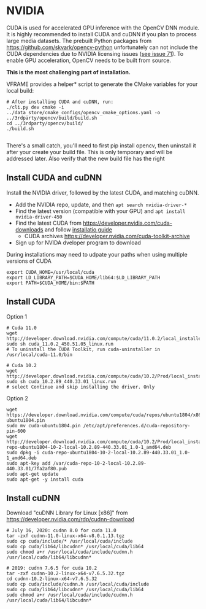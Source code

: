 # NVIDIA


CUDA is used for accelerated GPU inference with the OpenCV DNN module. It is highly recommended to install CUDA and cuDNN if you plan to process large media datasets. The prebuilt Python packages from https://github.com/skvark/opencv-python unfortunately can not include the CUDA dependencies due to NVIDIA licensing issues ([see issue 71](https://github.com/skvark/opencv-python/issues/71)). To enable GPU acceleration, OpenCV needs to be built from source.

**This is the most challenging part of installation.**

VFRAME provides a helper\* script to generate the CMake variables for your local build:
```
# After installing CUDA and cuDNN, run:
./cli.py dev cmake -i ../data_store/cmake_configs/opencv_cmake_options.yaml -o ../3rdparty/opencv/build/build.sh
cd ../3rdparty/opencv/build/
./build.sh


```
There's a small catch, you'll need to first pip install opencv, then uninstall it after your create your build file. This is only temporary and will be addressed later. Also verify that the new build file has the right 


## Install CUDA and cuDNN

Install the NVIDIA driver, followed by the latest CUDA, and matching cuDNN.

- Add the NVIDIA repo, update, and then `apt search nvidia-driver-*`
- Find the latest version (compatible with your GPU) and `apt install nvidia-driver-450`
- Find the latest CUDA from https://developer.nvidia.com/cuda-downloads and follow [installatio guide](https://docs.nvidia.com/cuda/cuda-installation-guide-linux/index.html)
	- CUDA archives https://developer.nvidia.com/cuda-toolkit-archive
- Sign up for NVIDA dveloper program to download 

During installations may need to udpate your paths when using multiple versions of CUDA

```
export CUDA_HOME=/usr/local/cuda
export LD_LIBRARY_PATH=$CUDA_HOME/lib64:$LD_LIBRARY_PATH
export PATH=$CUDA_HOME/bin:$PATH
```

## Install CUDA

Option 1

```
# Cuda 11.0
wget http://developer.download.nvidia.com/compute/cuda/11.0.2/local_installers/cuda_11.0.2_450.51.05_linux.run
sudo sh cuda_11.0.2_450.51.05_linux.run
# To uninstall the CUDA Toolkit, run cuda-uninstaller in /usr/local/cuda-11.0/bin
```

```
# Cuda 10.2
wget http://developer.download.nvidia.com/compute/cuda/10.2/Prod/local_installers/cuda_10.2.89_440.33.01_linux.run
sudo sh cuda_10.2.89_440.33.01_linux.run
# select Continue and skip installing the driver. Only 
```

Option 2
```
wget https://developer.download.nvidia.com/compute/cuda/repos/ubuntu1804/x86_64/cuda-ubuntu1804.pin
sudo mv cuda-ubuntu1804.pin /etc/apt/preferences.d/cuda-repository-pin-600
wget http://developer.download.nvidia.com/compute/cuda/10.2/Prod/local_installers/cuda-repo-ubuntu1804-10-2-local-10.2.89-440.33.01_1.0-1_amd64.deb
sudo dpkg -i cuda-repo-ubuntu1804-10-2-local-10.2.89-440.33.01_1.0-1_amd64.deb
sudo apt-key add /var/cuda-repo-10-2-local-10.2.89-440.33.01/7fa2af80.pub
sudo apt-get update
sudo apt-get -y install cuda
```

## Install cuDNN

Download "cuDNN Library for Linux [x86]" from https://developer.nvidia.com/rdp/cudnn-download

```
# July 16, 2020: cudnn 8.0 for cuda 11.0
tar -zxf cudnn-11.0-linux-x64-v8.0.1.13.tgz
sudo cp cuda/include/* /usr/local/cuda/include
sudo cp cuda/lib64/libcudnn* /usr/local/cuda/lib64
sudo chmod a+r /usr/local/cuda/include/cudnn.h /usr/local/cuda/lib64/libcudnn*
```

```
# 2019: cudnn 7.6.5 for cuda 10.2
tar -zxf cudnn-10.2-linux-x64-v7.6.5.32.tgz
cd cudnn-10.2-linux-x64-v7.6.5.32
sudo cp cuda/include/cudnn.h /usr/local/cuda/include
sudo cp cuda/lib64/libcudnn* /usr/local/cuda/lib64
sudo chmod a+r /usr/local/cuda/include/cudnn.h /usr/local/cuda/lib64/libcudnn*
```
